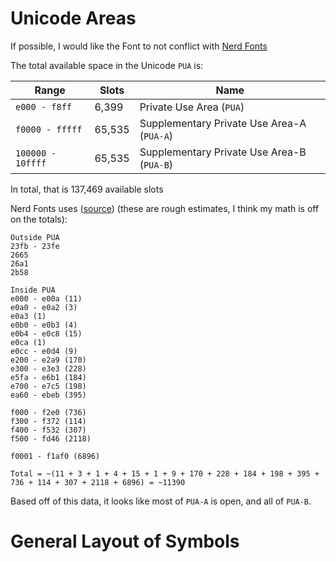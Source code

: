 # Unicode Areas
If possible, I would like the Font to not conflict with [Nerd Fonts](https://github.com/ryanoasis/nerd-fonts)

The total available space in the Unicode `PUA` is:

| Range             | Slots  | Name                                       |
| ----------------- | ------ | ------------------------------------------ |
| `e000 - f8ff`     | 6,399  | Private Use Area (`PUA`)                   |
| `f0000 - fffff`   | 65,535 | Supplementary Private Use Area-A (`PUA-A`) |
| `100000 - 10ffff` | 65,535 | Supplementary Private Use Area-B (`PUA-B`) |
In total, that is 137,469 available slots

Nerd Fonts uses ([source](https://github.com/ryanoasis/nerd-fonts/wiki/Glyph-Sets-and-Code-Points#overview)) (these are rough estimates, I think my math is off on the totals):
```
Outside PUA
23fb - 23fe
2665
26a1
2b58

Inside PUA
e000 - e00a (11)
e0a0 - e0a2 (3)
e0a3 (1)
e0b0 - e0b3 (4)
e0b4 - e0c8 (15)
e0ca (1)
e0cc - e0d4 (9)
e200 - e2a9 (170)
e300 - e3e3 (228)
e5fa - e6b1 (184)
e700 - e7c5 (198)
ea60 - ebeb (395)

f000 - f2e0 (736)
f300 - f372 (114)
f400 - f532 (307)
f500 - fd46 (2118)

f0001 - f1af0 (6896)

Total = ~(11 + 3 + 1 + 4 + 15 + 1 + 9 + 170 + 228 + 184 + 198 + 395 + 736 + 114 + 307 + 2118 + 6896) = ~11390
```

Based off of this data, it looks like most of `PUA-A` is open, and all of `PUA-B`.

# General Layout of Symbols